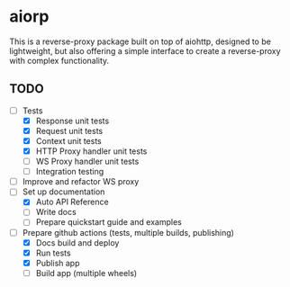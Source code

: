 # aiorp

This is a reverse-proxy package built on top of aiohttp, designed to be lightweight,
but also offering a simple interface to create a reverse-proxy with complex functionality.

## TODO

- [ ] Tests
  - [x] Response unit tests
  - [x] Request unit tests
  - [x] Context unit tests
  - [x] HTTP Proxy handler unit tests
  - [ ] WS Proxy handler unit tests
  - [ ] Integration testing
- [ ] Improve and refactor WS proxy
- [ ] Set up documentation
  - [x] Auto API Reference
  - [ ] Write docs
  - [ ] Prepare quickstart guide and examples
- [ ] Prepare github actions (tests, multiple builds, publishing)
  - [x] Docs build and deploy
  - [x] Run tests
  - [x] Publish app
  - [ ] Build app (multiple wheels)
